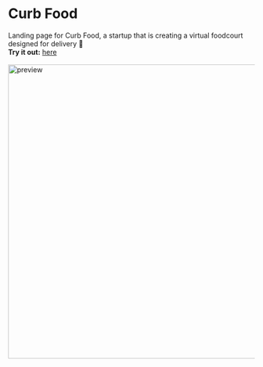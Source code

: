 # Curb Food
Landing page for Curb Food, a startup that is creating a virtual foodcourt designed for delivery 🍔
<br>
<strong>Try it out:</strong> [here](https://johan-akerman.github.io/CurbFood/)<br /><br>
<img src="https://i.gyazo.com/ef4f59ab5c2b9a3d1cd75b934cbc60de.gif" alt="preview"
	title="Desktop preview" width="600" /> 

